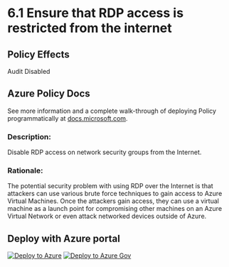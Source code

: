 # 6.1 Ensure that RDP access is restricted from the internet

## Policy Effects
Audit
Disabled

## Azure Policy Docs
See more information and a complete walk-through of deploying Policy programmatically at
[docs.microsoft.com](https://docs.microsoft.com/azure/governance/policy/samples/allowed-custom-images).

### Description: 
Disable RDP access on network security groups from the Internet.

### Rationale: 
The potential security problem with using RDP over the Internet is that attackers can use
various brute force techniques to gain access to Azure Virtual Machines. Once the attackers
gain access, they can use a virtual machine as a launch point for compromising other
machines on an Azure Virtual Network or even attack networked devices outside of Azure.

## Deploy with Azure portal

[![Deploy to Azure](https://azuredeploy.net/deploybutton.png)](https://portal.azure.com/?#blade/Microsoft_Azure_Policy/CreatePolicyDefinitionBlade/uri/https%3A%2F%2Fraw.githubusercontent.com%2Fmrajess%2FAzure-Policy-CIS%2Fmaster%2Fpolicies%2F6_networking%2F6.1%2FPolicy%2Fazurepolicy.json)
[![Deploy to Azure Gov](https://docs.microsoft.com/azure/governance/policy/media/deploy/deployGovbutton.png)](https://portal.azure.us/?#blade/Microsoft_Azure_Policy/CreatePolicyDefinitionBlade/uri/https%3A%2F%2Fraw.githubusercontent.com%2Fmrajess%2FAzure-Policy-CIS%2Fmaster%2Fpolicies%2F6_networking%2F6.1%2FPolicy%2Fazurepolicy.json)